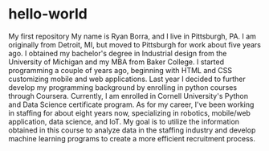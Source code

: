 # hello-world
My first repository 
My name is Ryan Borra, and I live in Pittsburgh, PA. I am originally from Detroit, MI, but moved to Pittsburgh for work about five years ago. I obtained my bachelor's degree in Industrial design from the University of Michigan and my MBA from Baker College. I started programming a couple of years ago, beginning with HTML and CSS customizing mobile and web applications. Last year I decided to further develop my programming background by enrolling in python courses through Coursera. Currently, I am enrolled in Cornell University's Python and Data Science certificate program. As for my career, I've been working in staffing for about eight years now, specializing in robotics, mobile/web application, data science, and IoT. My goal is to utilize the information obtained in this course to analyze data in the staffing industry and develop machine learning programs to create a more efficient recruitment process.

